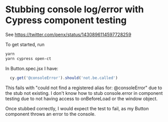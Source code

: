 # Stubbing console log/error with Cypress component testing

See https://twitter.com/penx/status/1430896114597728259

To get started, run

```sh
yarn
yarn cypress open-ct
```

In Button.spec.jsx I have:

```js
  cy.get('@consoleError').should('not.be.called')
```

This fails with "could not find a registered alias for: @consoleError" due to the stub not existing. I don't know how to stub console.error in component testing due to not having access to onBeforeLoad or the window object.

Once stubbed correctly, I would expect the test to fail, as my Button component throws an error to the console.
